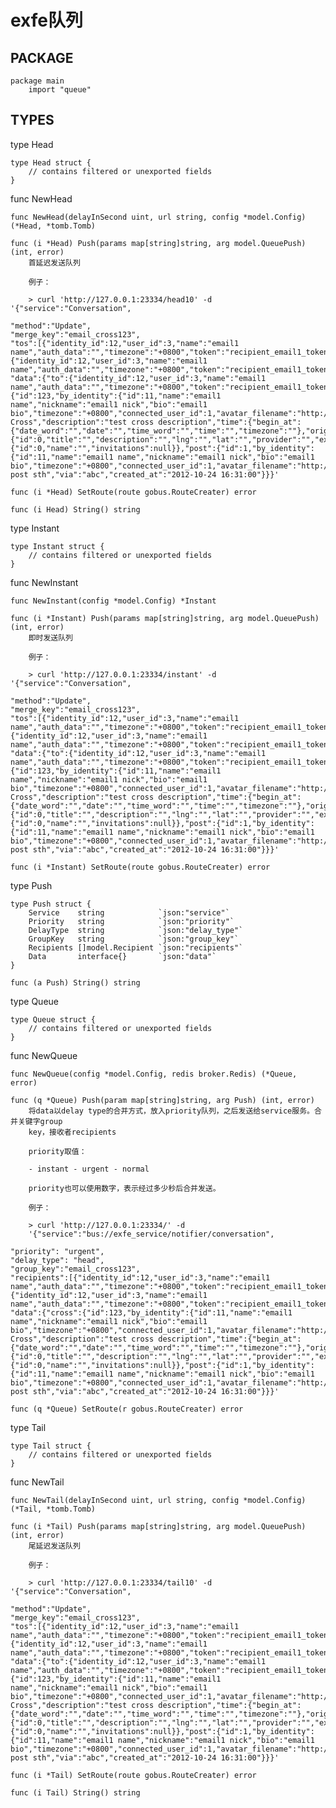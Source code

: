 exfe队列
=======

PACKAGE
-------

    package main
        import "queue"

TYPES
-------

type <span id="Head">Head</span>

    type Head struct {
        // contains filtered or unexported fields
    }

func <span id="NewHead">NewHead</span>

    func NewHead(delayInSecond uint, url string, config *model.Config) (*Head, *tomb.Tomb)

    func (i *Head) Push(params map[string]string, arg model.QueuePush) (int, error)
        首延迟发送队列

        例子：

        > curl 'http://127.0.0.1:23334/head10' -d '{"service":"Conversation",

	"method":"Update",
	"merge_key":"email_cross123",
	"tos":[{"identity_id":12,"user_id":3,"name":"email1 name","auth_data":"","timezone":"+0800","token":"recipient_email1_token","language":"en_US","provider":"email","external_id":"sender1@gmail.com","external_username":"sender1@gmail.com"},{"identity_id":12,"user_id":3,"name":"email1 name","auth_data":"","timezone":"+0800","token":"recipient_email1_token","language":"en_US","provider":"email","external_id":"sender2@hotmail.com","external_username":"sender2@hotmail.com"}],
	"data":{"to":{"identity_id":12,"user_id":3,"name":"email1 name","auth_data":"","timezone":"+0800","token":"recipient_email1_token","language":"en_US","provider":"email","external_id":"sender1@gmail.com","external_username":"sender1@gmail.com"},"cross":{"id":123,"by_identity":{"id":11,"name":"email1 name","nickname":"email1 nick","bio":"email1 bio","timezone":"+0800","connected_user_id":1,"avatar_filename":"http://path/to/email1.avatar","provider":"email","external_id":"sender2@hotmail.com","external_username":"sender2@hotmail.com"},"title":"Test Cross","description":"test cross description","time":{"begin_at":{"date_word":"","date":"","time_word":"","time":"","timezone":""},"origin":"","output_format":0},"place":{"id":0,"title":"","description":"","lng":"","lat":"","provider":"","external_id":""},"exfee":{"id":0,"name":"","invitations":null}},"post":{"id":1,"by_identity":{"id":11,"name":"email1 name","nickname":"email1 nick","bio":"email1 bio","timezone":"+0800","connected_user_id":1,"avatar_filename":"http://path/to/email1.avatar","provider":"email","external_id":"sender2@hotmail.com","external_username":"sender2@hotmail.com"},"content":"email1 post sth","via":"abc","created_at":"2012-10-24 16:31:00"}}}'

    func (i *Head) SetRoute(route gobus.RouteCreater) error

    func (i Head) String() string

type <span id="Instant">Instant</span>

    type Instant struct {
        // contains filtered or unexported fields
    }

func <span id="NewInstant">NewInstant</span>

    func NewInstant(config *model.Config) *Instant

    func (i *Instant) Push(params map[string]string, arg model.QueuePush) (int, error)
        即时发送队列

        例子：

        > curl 'http://127.0.0.1:23334/instant' -d '{"service":"Conversation",

	"method":"Update",
	"merge_key":"email_cross123",
	"tos":[{"identity_id":12,"user_id":3,"name":"email1 name","auth_data":"","timezone":"+0800","token":"recipient_email1_token","language":"en_US","provider":"email","external_id":"sender1@gmail.com","external_username":"sender1@gmail.com"},{"identity_id":12,"user_id":3,"name":"email1 name","auth_data":"","timezone":"+0800","token":"recipient_email1_token","language":"en_US","provider":"email","external_id":"sender2@hotmail.com","external_username":"sender2@hotmail.com"}],
	"data":{"to":{"identity_id":12,"user_id":3,"name":"email1 name","auth_data":"","timezone":"+0800","token":"recipient_email1_token","language":"en_US","provider":"email","external_id":"sender1@gmail.com","external_username":"sender1@gmail.com"},"cross":{"id":123,"by_identity":{"id":11,"name":"email1 name","nickname":"email1 nick","bio":"email1 bio","timezone":"+0800","connected_user_id":1,"avatar_filename":"http://path/to/email1.avatar","provider":"email","external_id":"sender2@hotmail.com","external_username":"sender2@hotmail.com"},"title":"Test Cross","description":"test cross description","time":{"begin_at":{"date_word":"","date":"","time_word":"","time":"","timezone":""},"origin":"","output_format":0},"place":{"id":0,"title":"","description":"","lng":"","lat":"","provider":"","external_id":""},"exfee":{"id":0,"name":"","invitations":null}},"post":{"id":1,"by_identity":{"id":11,"name":"email1 name","nickname":"email1 nick","bio":"email1 bio","timezone":"+0800","connected_user_id":1,"avatar_filename":"http://path/to/email1.avatar","provider":"email","external_id":"sender2@hotmail.com","external_username":"sender2@hotmail.com"},"content":"email1 post sth","via":"abc","created_at":"2012-10-24 16:31:00"}}}'

    func (i *Instant) SetRoute(route gobus.RouteCreater) error

type <span id="Push">Push</span>

    type Push struct {
        Service    string            `json:"service"`
        Priority   string            `json:"priority"`
        DelayType  string            `json:"delay_type"`
        GroupKey   string            `json:"group_key"`
        Recipients []model.Recipient `json:"recipients"`
        Data       interface{}       `json:"data"`
    }

    func (a Push) String() string

type <span id="Queue">Queue</span>

    type Queue struct {
        // contains filtered or unexported fields
    }

func <span id="NewQueue">NewQueue</span>

    func NewQueue(config *model.Config, redis broker.Redis) (*Queue, error)

    func (q *Queue) Push(param map[string]string, arg Push) (int, error)
        将data以delay type的合并方式，放入priority队列，之后发送给service服务。合并关键字group
        key，接收者recipients

        priority取值：

        - instant - urgent - normal

        priority也可以使用数字，表示经过多少秒后合并发送。

        例子：

        > curl 'http://127.0.0.1:23334/' -d
        '{"service":"bus://exfe_service/notifier/conversation",

	"priority": "urgent",
	"delay_type": "head",
	"group_key":"email_cross123",
	"recipients":[{"identity_id":12,"user_id":3,"name":"email1 name","auth_data":"","timezone":"+0800","token":"recipient_email1_token","language":"en_US","provider":"email","external_id":"sender1@gmail.com","external_username":"sender1@gmail.com"},{"identity_id":12,"user_id":3,"name":"email1 name","auth_data":"","timezone":"+0800","token":"recipient_email1_token","language":"en_US","provider":"email","external_id":"sender2@hotmail.com","external_username":"sender2@hotmail.com"}],
	"data":{"cross":{"id":123,"by_identity":{"id":11,"name":"email1 name","nickname":"email1 nick","bio":"email1 bio","timezone":"+0800","connected_user_id":1,"avatar_filename":"http://path/to/email1.avatar","provider":"email","external_id":"sender2@hotmail.com","external_username":"sender2@hotmail.com"},"title":"Test Cross","description":"test cross description","time":{"begin_at":{"date_word":"","date":"","time_word":"","time":"","timezone":""},"origin":"","output_format":0},"place":{"id":0,"title":"","description":"","lng":"","lat":"","provider":"","external_id":""},"exfee":{"id":0,"name":"","invitations":null}},"post":{"id":1,"by_identity":{"id":11,"name":"email1 name","nickname":"email1 nick","bio":"email1 bio","timezone":"+0800","connected_user_id":1,"avatar_filename":"http://path/to/email1.avatar","provider":"email","external_id":"sender2@hotmail.com","external_username":"sender2@hotmail.com"},"content":"email1 post sth","via":"abc","created_at":"2012-10-24 16:31:00"}}}'

    func (q *Queue) SetRoute(r gobus.RouteCreater) error

type <span id="Tail">Tail</span>

    type Tail struct {
        // contains filtered or unexported fields
    }

func <span id="NewTail">NewTail</span>

    func NewTail(delayInSecond uint, url string, config *model.Config) (*Tail, *tomb.Tomb)

    func (i *Tail) Push(params map[string]string, arg model.QueuePush) (int, error)
        尾延迟发送队列

        例子：

        > curl 'http://127.0.0.1:23334/tail10' -d '{"service":"Conversation",

	"method":"Update",
	"merge_key":"email_cross123",
	"tos":[{"identity_id":12,"user_id":3,"name":"email1 name","auth_data":"","timezone":"+0800","token":"recipient_email1_token","language":"en_US","provider":"email","external_id":"sender1@gmail.com","external_username":"sender1@gmail.com"},{"identity_id":12,"user_id":3,"name":"email1 name","auth_data":"","timezone":"+0800","token":"recipient_email1_token","language":"en_US","provider":"email","external_id":"sender2@hotmail.com","external_username":"sender2@hotmail.com"}],
	"data":{"to":{"identity_id":12,"user_id":3,"name":"email1 name","auth_data":"","timezone":"+0800","token":"recipient_email1_token","language":"en_US","provider":"email","external_id":"sender1@gmail.com","external_username":"sender1@gmail.com"},"cross":{"id":123,"by_identity":{"id":11,"name":"email1 name","nickname":"email1 nick","bio":"email1 bio","timezone":"+0800","connected_user_id":1,"avatar_filename":"http://path/to/email1.avatar","provider":"email","external_id":"sender2@hotmail.com","external_username":"sender2@hotmail.com"},"title":"Test Cross","description":"test cross description","time":{"begin_at":{"date_word":"","date":"","time_word":"","time":"","timezone":""},"origin":"","output_format":0},"place":{"id":0,"title":"","description":"","lng":"","lat":"","provider":"","external_id":""},"exfee":{"id":0,"name":"","invitations":null}},"post":{"id":1,"by_identity":{"id":11,"name":"email1 name","nickname":"email1 nick","bio":"email1 bio","timezone":"+0800","connected_user_id":1,"avatar_filename":"http://path/to/email1.avatar","provider":"email","external_id":"sender2@hotmail.com","external_username":"sender2@hotmail.com"},"content":"email1 post sth","via":"abc","created_at":"2012-10-24 16:31:00"}}}'

    func (i *Tail) SetRoute(route gobus.RouteCreater) error

    func (i Tail) String() string

